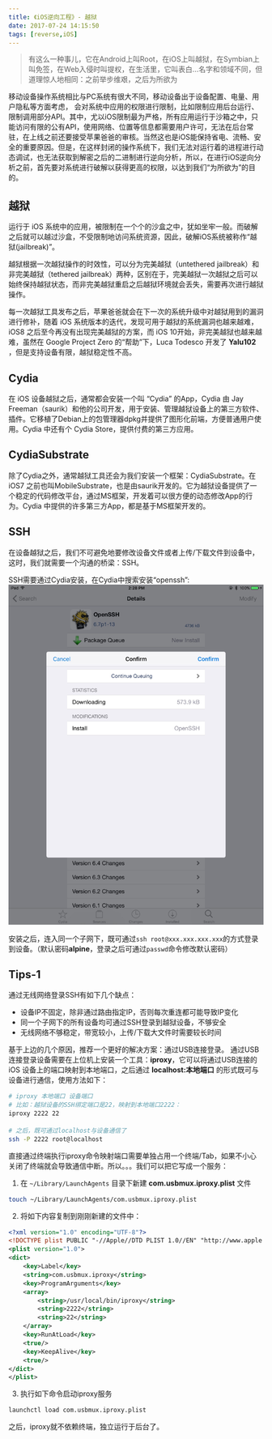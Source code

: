 ```yaml
---
title: 《iOS逆向工程》- 越狱
date: 2017-07-24 14:15:50
tags: [reverse,iOS]
---
```


> 有这么一种事儿，它在Android上叫Root，在iOS上叫越狱，在Symbian上叫免签，在Web入侵时叫提权，在生活里，它叫表白…名字和领域不同，但道理惊人地相同：之前举步维艰，之后为所欲为

移动设备操作系统相比与PC系统有很大不同，移动设备出于设备配置、电量、用户隐私等方面考虑， 会对系统中应用的权限进行限制，比如限制应用后台运行、限制调用部分API。其中，尤以iOS限制最为严格，所有应用运行于沙箱之中，只能访问有限的公有API，使用网络、位置等信息都需要用户许可，无法在后台常驻，在上线之前还要接受苹果爸爸的审核。当然这也是iOS能保持省电、流畅、安全的重要原因。但是，在这样封闭的操作系统下，我们无法对运行着的进程进行动态调试，也无法获取到解密之后的二进制进行逆向分析，所以，在进行iOS逆向分析之前，首先要对系统进行破解以获得更高的权限，以达到我们“为所欲为”的目的。

## 越狱
运行于 iOS 系统中的应用，被限制在一个个的沙盒之中，犹如坐牢一般。而破解之后就可以越过沙盒，不受限制地访问系统资源，因此，破解iOS系统被称作“越狱(jailbreak)”。

越狱根据一次越狱操作的时效性，可以分为完美越狱（untethered jailbreak）和非完美越狱（tethered jailbreak）两种，区别在于，完美越狱一次越狱之后可以始终保持越狱状态，而非完美越狱重启之后越狱环境就会丢失，需要再次进行越狱操作。

每一次越狱工具发布之后，苹果爸爸就会在下一次的系统升级中对越狱用到的漏洞进行修补，随着 iOS 系统版本的迭代，发现可用于越狱的系统漏洞也越来越难，iOS8 之后至今再没有出现完美越狱的方案，而 iOS 10开始，非完美越狱也越来越难，虽然在 Google Project Zero 的“帮助”下，Luca Todesco 开发了 **Yalu102** ，但是支持设备有限，越狱稳定性不高。

## Cydia
在 iOS 设备越狱之后，通常都会安装一个叫 “Cydia” 的App，Cydia 由 Jay Freeman（saurik）和他的公司开发，用于安装、管理越狱设备上的第三方软件、插件。它移植了Debian上的包管理器dpkg并提供了图形化前端，方便普通用户使用。Cydia 中还有个 Cydia Store，提供付费的第三方应用。

## CydiaSubstrate
除了Cydia之外，通常越狱工具还会为我们安装一个框架：CydiaSubstrate。在 iOS7 之前也叫MobileSubstrate，也是由saurik开发的。它为越狱设备提供了一个稳定的代码修改平台，通过MS框架，开发着可以很方便的动态修改App的行为。Cydia 中提供的许多第三方App，都是基于MS框架开发的。

## SSH
在设备越狱之后，我们不可避免地要修改设备文件或者上传/下载文件到设备中，这时，我们就需要一个沟通的桥梁：SSH。

SSH需要通过Cydia安装，在Cydia中搜索安装“openssh”:
![](/images/15008777283509.jpg)

安装之后，连入同一个子网下，既可通过``ssh root@xxx.xxx.xxx.xxx``的方式登录到设备。（默认密码**alpine**，登录之后可通过``passwd``命令修改默认密码）

## Tips-1
通过无线网络登录SSH有如下几个缺点：

* 设备IP不固定，除非通过路由指定IP，否则每次重连都可能导致IP变化
* 同一个子网下的所有设备均可通过SSH登录到越狱设备，不够安全
* 无线网络不够稳定，带宽较小，上传/下载大文件时需要较长时间

基于上边的几个原因，推荐一个更好的解决方案：通过USB连接登录。
通过USB连接登录设备需要在上位机上安装一个工具：**iproxy**，它可以将通过USB连接的 iOS 设备上的端口映射到本地端口，之后通过 **localhost:本地端口** 的形式既可与设备进行通信，使用方法如下：

```bash
# iproxy 本地端口 设备端口
# 比如：越狱设备的SSH绑定端口是22，映射到本地端口2222：
iproxy 2222 22

# 之后，既可通过localhost与设备通信了
ssh -P 2222 root@localhost
```

直接通过终端执行iproxy命令映射端口需要单独占用一个终端/Tab，如果不小心关闭了终端就会导致通信中断。所以。。。我们可以把它写成一个服务：

1. 在 ``~/Library/LaunchAgents`` 目录下新建 **com.usbmux.iproxy.plist** 文件

``` bash
touch ~/Library/LaunchAgents/com.usbmux.iproxy.plist
```

2. 将如下内容复制到刚刚新建的文件中：

```xml
<?xml version="1.0" encoding="UTF-8"?>
<!DOCTYPE plist PUBLIC "-//Apple//DTD PLIST 1.0//EN" "http://www.apple.com/DTDs/PropertyList-1.0.dtd">
<plist version="1.0">
<dict>
    <key>Label</key>
    <string>com.usbmux.iproxy</string>
    <key>ProgramArguments</key>
    <array>
        <string>/usr/local/bin/iproxy</string>
        <string>2222</string>
        <string>22</string>
    </array>
    <key>RunAtLoad</key>
    <true/>
    <key>KeepAlive</key>
    <true/>
</dict>
</plist>
```

3. 执行如下命令启动iproxy服务

```bash
launchctl load com.usbmux.iproxy.plist
```

之后，iproxy就不依赖终端，独立运行于后台了。


